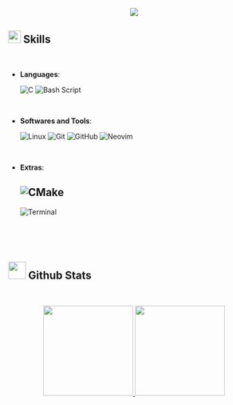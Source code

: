 <p align="center">
  <!-- Typing SVG by DenverCoder1 - https://github.com/DenverCoder1/readme-typing-svg -->
  <a href="https://github.com/DenverCoder1/readme-typing-svg">
    <img src="https://readme-typing-svg.demolab.com/?lines=Low-level+programmer;I+do+hard+things+until+they+become+easy;&font=JetBrainMono%20Code&center=true&width=600&height=45&color=98c379&vCenter=true&pause=1000&size=22" /></a>
</p>


## <img src="https://media2.giphy.com/media/QssGEmpkyEOhBCb7e1/giphy.gif?cid=ecf05e47a0n3gi1bfqntqmob8g9aid1oyj2wr3ds3mg700bl&rid=giphy.gif" width ="25"><b> Skills </b>
<br>

<p align="center">
  
- **Languages**:
    
    ![C](https://img.shields.io/badge/C%20-%232370ED.svg?style=for-the-badge&logo=c&logoColor=white)
    ![Bash Script](https://img.shields.io/badge/bash_script-%23121011.svg?style=for-the-badge&logo=gnu-bash&logoColor=white)

<br>

- **Softwares and Tools**:

    ![Linux](https://img.shields.io/badge/Linux-FCC624?style=for-the-badge&logo=linux&logoColor=black) 
    ![Git](https://img.shields.io/badge/git-%23F05033.svg?style=for-the-badge&logo=git&logoColor=white)
    ![GitHub](https://img.shields.io/badge/github-%23121011.svg?style=for-the-badge&logo=github&logoColor=white)
    ![Neovim](https://img.shields.io/badge/Neovim-57A143?logo=neovim&logoColor=white&style=for-the-badge)
<br>

- **Extras**:

   ## ![CMake](https://img.shields.io/badge/CMake-%23008FBA.svg?style=for-the-badge&logo=cmake&logoColor=white)
    ![Terminal](https://img.shields.io/badge/Terminal-%23054020?style=for-the-badge&logo=gnu-bash&logoColor=white)

  <br>

</p>

<br/>

## <img src="https://media.giphy.com/media/iY8CRBdQXODJSCERIr/giphy.gif" width="35"><b> Github Stats </b>
<br/>

<p align="center">
<a href="https://github.com/NamSaga">
  <img height="180em" src="https://github-readme-stats-eight-theta.vercel.app/api?username=NamSaga&show_icons=true&theme=onedark&include_all_commits=false&count_private=true"/>
  <img height="180em" src="https://github-readme-stats-eight-theta.vercel.app/api/top-langs/?username=NamSaga&layout=compact&langs_count=8&theme=onedark"/>
</a>
</p>
